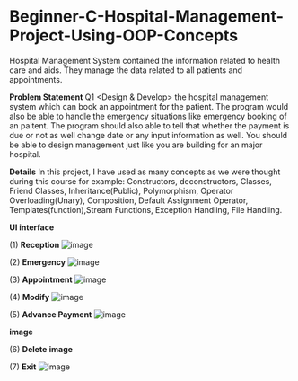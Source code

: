 # Beginner-C-Hospital-Management-Project-Using-OOP-Concepts

Hospital Management System contained the information related to health care and aids. They manage the data related to all patients and appointments.

**Problem Statement**
Q1 <Design & Develop> the hospital management system which can book an appointment for the patient. The program would also be able to handle the emergency situations like emergency booking of an paitent. The program should also able to tell that whether the payment is due or not as well change date or any input information as well. You should be able to design management just like you are building for an major hospital.

**Details**
In this project, I have used as many concepts as we were thought during this course for example: Constructors, deconstructors, Classes, Friend Classes, Inheritance(Public), Polymorphism, Operator Overloading(Unary), Composition, Default Assignment Operator, Templates(function),Stream Functions, Exception Handling, File Handling.

**UI interface**

(1) **Reception**
![image](https://github.com/user-attachments/assets/8a643131-3dcf-4e2c-8fa9-2572c9b8db3d)


(2) **Emergency**
![image](https://github.com/user-attachments/assets/3f9a4e86-3960-42e9-86f8-ed974967e413)


(3) **Appointment**
![image](https://github.com/user-attachments/assets/abaca02d-38a1-4d45-a2e5-ac8acca6310c)


(4) **Modify**
![image](https://github.com/user-attachments/assets/e8f7560d-2296-4f12-a1e4-a4a121cf8ad4)


(5) **Advance Payment**
![image](https://github.com/user-attachments/assets/fa192a5f-6d53-49c6-aa5a-371016a26a31)


**image**

(6) **Delete**
**image**

(7) **Exit**
![image](https://github.com/user-attachments/assets/e02c9c78-c1b8-4167-adf9-9aa6278217a2)



